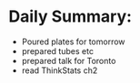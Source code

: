 # Daily Summary:

- Poured plates for tomorrow
- prepared tubes etc
- prepared talk for Toronto
- read ThinkStats ch2

